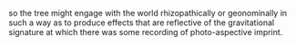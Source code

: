 so the tree might engage with the world rhizopathically or geonominally in such
a way as to produce effects that are reflective of the gravitational signature 
at which there was some recording of photo-aspective imprint. 



